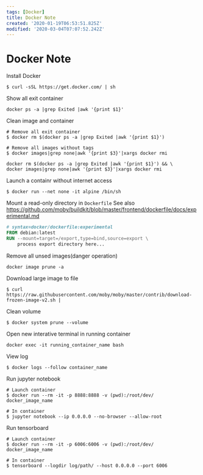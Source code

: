 ```yaml
---
tags: [Docker]
title: Docker Note
created: '2020-01-19T06:53:51.825Z'
modified: '2020-03-04T07:07:52.242Z'
---
```


# Docker Note

Install Docker
```shell
$ curl -sSL https://get.docker.com/ | sh
```

Show all exit container
```shell
docker ps -a |grep Exited |awk '{print $1}'
```

Clean image and container
```shell
# Remove all exit container
$ docker rm $(docker ps -a |grep Exited |awk '{print $1}')

# Remove all images without tags
$ docker images|grep none|awk '{print $3}'|xargs docker rmi
```
```shell
docker rm $(docker ps -a |grep Exited |awk '{print $1}') && \
docker images|grep none|awk '{print $3}'|xargs docker rmi
```

Launch a containr without internet access
```shell
$ docker run --net none -it alpine /bin/sh
```

Mount a read-only directory in `Dockerfile`
See also https://github.com/moby/buildkit/blob/master/frontend/dockerfile/docs/experimental.md
```Dockerfile
# syntax=docker/dockerfile:experimental
FROM debian:latest
RUN --mount=target=/export,type=bind,source=export \
    process export directory here...
```

Remove all unsed images(danger operation)
```shell
docker image prune -a
```

Download large image to file
```shell
$ curl https://raw.githubusercontent.com/moby/moby/master/contrib/download-frozen-image-v2.sh | 
```

Clean volume
```shell
$ docker system prune --volume
```

Open new interative terminal in running container
```
docker exec -it running_container_name bash
```

View log
```shell
$ docker logs --follow container_name
```

Run jupyter notebook
```shell
# Launch container
$ docker run --rm -it -p 8888:8888 -v (pwd):/root/dev/ docker_image_name

# In container
$ jupyter notebook --ip 0.0.0.0 --no-browser --allow-root
```

Run tensorboard
```shell
# Launch container
$ docker run --rm -it -p 6006:6006 -v (pwd):/root/dev/ docker_image_name

# In container
$ tensorboard --logdir log/path/ --host 0.0.0.0 --port 6006
```
